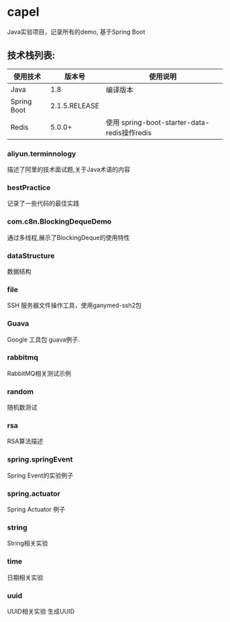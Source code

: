 # capel
Java实验项目，记录所有的demo, 基于Spring Boot

## 技术栈列表:
| 使用技术 | 版本号 | 使用说明 |
|-------|--------|--------|
| Java | 1.8 | 编译版本 |
| Spring Boot | 2.1.5.RELEASE | |
| Redis | 5.0.0+ | 使用 spring-boot-starter-data-redis操作redis |

### aliyun.terminnology
描述了阿里的技术面试题,关于Java术语的内容

### bestPractice
记录了一些代码的最佳实践

### com.c8n.BlockingDequeDemo
通过多线程,展示了BlockingDeque的使用特性

### dataStructure
数据结构

### file
SSH 服务器文件操作工具，使用ganymed-ssh2包

### Guava
Google 工具包 guava例子.

### rabbitmq
RabbitMQ相关测试示例

### random
随机数测试

### rsa
RSA算法描述

### spring.springEvent
Spring Event的实验例子

### spring.actuator
Spring Actuator 例子

### string
String相关实验

### time
日期相关实验

### uuid
UUID相关实验
生成UUID

